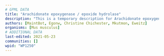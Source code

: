 ```yaml
---
# GPML DATA
title: "Arachidonate epoxygenase / epoxide hydrolase"
description: "This is a temporary description for Arachidonate epoxygenase / epoxide hydrolase"
authors: [MaintBot, Egonw, Christine Chichester, Mkutmon, Eweitz]
organisms: [Mus musculus]
# ADDITIONAL DATA
last-edited: 2021-05-23
communities: []
wpid: "WP1250"
---
```

